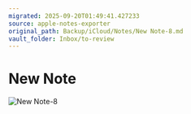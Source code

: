 ```yaml
---
migrated: 2025-09-20T01:49:41.427233
source: apple-notes-exporter
original_path: Backup/iCloud/Notes/New Note-8.md
vault_folder: Inbox/to-review
---
```

# New Note

![New Note-8](images/New%20Note-8.png)
